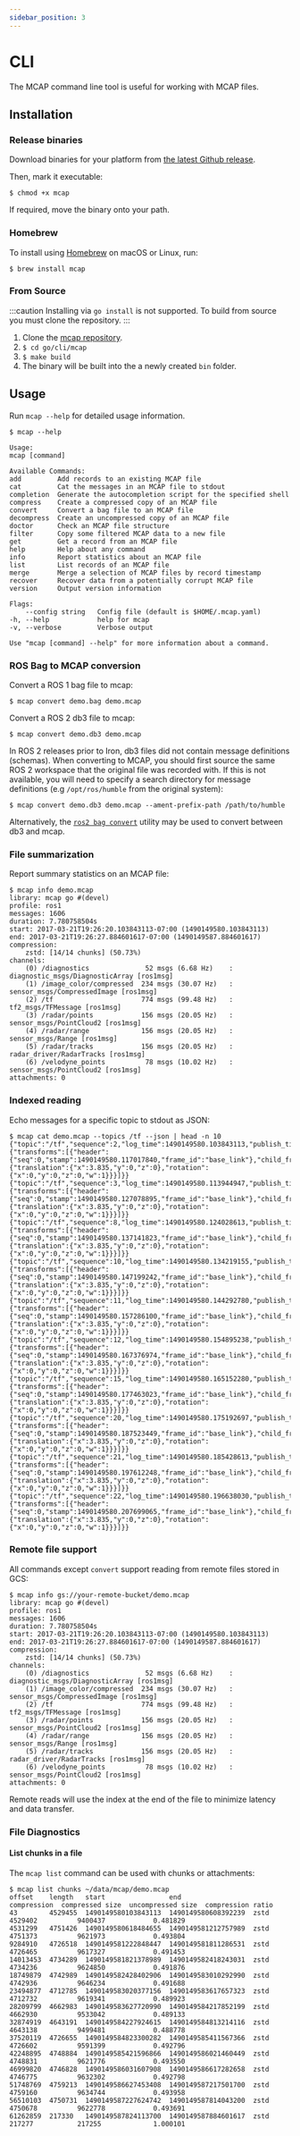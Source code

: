 ```yaml
---
sidebar_position: 3
---
```


# CLI

The MCAP command line tool is useful for working with MCAP files.

## Installation

### Release binaries

Download binaries for your platform from [the latest Github release](https://github.com/foxglove/mcap/releases/latest).

Then, mark it executable:

    $ chmod +x mcap

If required, move the binary onto your path.

### Homebrew

To install using [Homebrew](https://brew.sh) on macOS or Linux, run:

    $ brew install mcap

### From Source

:::caution
Installing via `go install` is not supported. To build from source you must clone the repository.
:::

1. Clone the [mcap repository](https://github.com/foxglove/mcap).
2. `$ cd go/cli/mcap`
3. `$ make build`
4. The binary will be built into the a newly created `bin` folder.

## Usage

Run `mcap --help` for detailed usage information.

    $ mcap --help

    Usage:
    mcap [command]

    Available Commands:
    add         Add records to an existing MCAP file
    cat         Cat the messages in an MCAP file to stdout
    completion  Generate the autocompletion script for the specified shell
    compress    Create a compressed copy of an MCAP file
    convert     Convert a bag file to an MCAP file
    decompress  Create an uncompressed copy of an MCAP file
    doctor      Check an MCAP file structure
    filter      Copy some filtered MCAP data to a new file
    get         Get a record from an MCAP file
    help        Help about any command
    info        Report statistics about an MCAP file
    list        List records of an MCAP file
    merge       Merge a selection of MCAP files by record timestamp
    recover     Recover data from a potentially corrupt MCAP file
    version     Output version information

    Flags:
        --config string   Config file (default is $HOME/.mcap.yaml)
    -h, --help            help for mcap
    -v, --verbose         Verbose output

    Use "mcap [command] --help" for more information about a command.

### ROS Bag to MCAP conversion

Convert a ROS 1 bag file to mcap:

<!-- cspell: disable -->

    $ mcap convert demo.bag demo.mcap

<!-- cspell: enable -->

Convert a ROS 2 db3 file to mcap:

<!-- cspell: disable -->

    $ mcap convert demo.db3 demo.mcap

<!-- cspell: enable -->

In ROS 2 releases prior to Iron, db3 files did not contain message definitions (schemas). When converting to MCAP, you should first source the same ROS 2 workspace that the original file was recorded with. If this is not available, you will need to specify a search directory for message definitions (e.g `/opt/ros/humble` from the original system):

    $ mcap convert demo.db3 demo.mcap --ament-prefix-path /path/to/humble

Alternatively, the [`ros2 bag convert`](https://github.com/ros2/rosbag2#converting-bags) utility may be used to convert between db3 and mcap.

### File summarization

Report summary statistics on an MCAP file:

<!-- cspell: disable -->

    $ mcap info demo.mcap
    library: mcap go #(devel)
    profile: ros1
    messages: 1606
    duration: 7.780758504s
    start: 2017-03-21T19:26:20.103843113-07:00 (1490149580.103843113)
    end: 2017-03-21T19:26:27.884601617-07:00 (1490149587.884601617)
    compression:
    	zstd: [14/14 chunks] (50.73%)
    channels:
      	(0) /diagnostics              52 msgs (6.68 Hz)    : diagnostic_msgs/DiagnosticArray [ros1msg]
      	(1) /image_color/compressed  234 msgs (30.07 Hz)   : sensor_msgs/CompressedImage [ros1msg]
      	(2) /tf                      774 msgs (99.48 Hz)   : tf2_msgs/TFMessage [ros1msg]
      	(3) /radar/points            156 msgs (20.05 Hz)   : sensor_msgs/PointCloud2 [ros1msg]
      	(4) /radar/range             156 msgs (20.05 Hz)   : sensor_msgs/Range [ros1msg]
      	(5) /radar/tracks            156 msgs (20.05 Hz)   : radar_driver/RadarTracks [ros1msg]
      	(6) /velodyne_points          78 msgs (10.02 Hz)   : sensor_msgs/PointCloud2 [ros1msg]
    attachments: 0

<!-- cspell: enable -->

### Indexed reading

Echo messages for a specific topic to stdout as JSON:

    $ mcap cat demo.mcap --topics /tf --json | head -n 10
    {"topic":"/tf","sequence":2,"log_time":1490149580.103843113,"publish_time":1490149580.103843113,"data":{"transforms":[{"header":{"seq":0,"stamp":1490149580.117017840,"frame_id":"base_link"},"child_frame_id":"radar","transform":{"translation":{"x":3.835,"y":0,"z":0},"rotation":{"x":0,"y":0,"z":0,"w":1}}}]}}
    {"topic":"/tf","sequence":3,"log_time":1490149580.113944947,"publish_time":1490149580.113944947,"data":{"transforms":[{"header":{"seq":0,"stamp":1490149580.127078895,"frame_id":"base_link"},"child_frame_id":"radar","transform":{"translation":{"x":3.835,"y":0,"z":0},"rotation":{"x":0,"y":0,"z":0,"w":1}}}]}}
    {"topic":"/tf","sequence":8,"log_time":1490149580.124028613,"publish_time":1490149580.124028613,"data":{"transforms":[{"header":{"seq":0,"stamp":1490149580.137141823,"frame_id":"base_link"},"child_frame_id":"radar","transform":{"translation":{"x":3.835,"y":0,"z":0},"rotation":{"x":0,"y":0,"z":0,"w":1}}}]}}
    {"topic":"/tf","sequence":10,"log_time":1490149580.134219155,"publish_time":1490149580.134219155,"data":{"transforms":[{"header":{"seq":0,"stamp":1490149580.147199242,"frame_id":"base_link"},"child_frame_id":"radar","transform":{"translation":{"x":3.835,"y":0,"z":0},"rotation":{"x":0,"y":0,"z":0,"w":1}}}]}}
    {"topic":"/tf","sequence":11,"log_time":1490149580.144292780,"publish_time":1490149580.144292780,"data":{"transforms":[{"header":{"seq":0,"stamp":1490149580.157286100,"frame_id":"base_link"},"child_frame_id":"radar","transform":{"translation":{"x":3.835,"y":0,"z":0},"rotation":{"x":0,"y":0,"z":0,"w":1}}}]}}
    {"topic":"/tf","sequence":12,"log_time":1490149580.154895238,"publish_time":1490149580.154895238,"data":{"transforms":[{"header":{"seq":0,"stamp":1490149580.167376974,"frame_id":"base_link"},"child_frame_id":"radar","transform":{"translation":{"x":3.835,"y":0,"z":0},"rotation":{"x":0,"y":0,"z":0,"w":1}}}]}}
    {"topic":"/tf","sequence":15,"log_time":1490149580.165152280,"publish_time":1490149580.165152280,"data":{"transforms":[{"header":{"seq":0,"stamp":1490149580.177463023,"frame_id":"base_link"},"child_frame_id":"radar","transform":{"translation":{"x":3.835,"y":0,"z":0},"rotation":{"x":0,"y":0,"z":0,"w":1}}}]}}
    {"topic":"/tf","sequence":20,"log_time":1490149580.175192697,"publish_time":1490149580.175192697,"data":{"transforms":[{"header":{"seq":0,"stamp":1490149580.187523449,"frame_id":"base_link"},"child_frame_id":"radar","transform":{"translation":{"x":3.835,"y":0,"z":0},"rotation":{"x":0,"y":0,"z":0,"w":1}}}]}}
    {"topic":"/tf","sequence":21,"log_time":1490149580.185428613,"publish_time":1490149580.185428613,"data":{"transforms":[{"header":{"seq":0,"stamp":1490149580.197612248,"frame_id":"base_link"},"child_frame_id":"radar","transform":{"translation":{"x":3.835,"y":0,"z":0},"rotation":{"x":0,"y":0,"z":0,"w":1}}}]}}
    {"topic":"/tf","sequence":22,"log_time":1490149580.196638030,"publish_time":1490149580.196638030,"data":{"transforms":[{"header":{"seq":0,"stamp":1490149580.207699065,"frame_id":"base_link"},"child_frame_id":"radar","transform":{"translation":{"x":3.835,"y":0,"z":0},"rotation":{"x":0,"y":0,"z":0,"w":1}}}]}}

### Remote file support

All commands except `convert` support reading from remote files stored in GCS:

<!-- cspell: disable -->

    $ mcap info gs://your-remote-bucket/demo.mcap
    library: mcap go #(devel)
    profile: ros1
    messages: 1606
    duration: 7.780758504s
    start: 2017-03-21T19:26:20.103843113-07:00 (1490149580.103843113)
    end: 2017-03-21T19:26:27.884601617-07:00 (1490149587.884601617)
    compression:
    	zstd: [14/14 chunks] (50.73%)
    channels:
      	(0) /diagnostics              52 msgs (6.68 Hz)    : diagnostic_msgs/DiagnosticArray [ros1msg]
      	(1) /image_color/compressed  234 msgs (30.07 Hz)   : sensor_msgs/CompressedImage [ros1msg]
      	(2) /tf                      774 msgs (99.48 Hz)   : tf2_msgs/TFMessage [ros1msg]
      	(3) /radar/points            156 msgs (20.05 Hz)   : sensor_msgs/PointCloud2 [ros1msg]
      	(4) /radar/range             156 msgs (20.05 Hz)   : sensor_msgs/Range [ros1msg]
      	(5) /radar/tracks            156 msgs (20.05 Hz)   : radar_driver/RadarTracks [ros1msg]
      	(6) /velodyne_points          78 msgs (10.02 Hz)   : sensor_msgs/PointCloud2 [ros1msg]
    attachments: 0

<!-- cspell: enable -->

Remote reads will use the index at the end of the file to minimize latency and data transfer.

### File Diagnostics

#### List chunks in a file

The `mcap list` command can be used with chunks or attachments:

    $ mcap list chunks ~/data/mcap/demo.mcap
    offset    length   start                end                  compression  compressed size  uncompressed size  compression ratio
    43        4529455  1490149580103843113  1490149580608392239  zstd         4529402          9400437            0.481829
    4531299   4751426  1490149580618484655  1490149581212757989  zstd         4751373          9621973            0.493804
    9284910   4726518  1490149581222848447  1490149581811286531  zstd         4726465          9617327            0.491453
    14013453  4734289  1490149581821378989  1490149582418243031  zstd         4734236          9624850            0.491876
    18749879  4742989  1490149582428402906  1490149583010292990  zstd         4742936          9646234            0.491688
    23494877  4712785  1490149583020377156  1490149583617657323  zstd         4712732          9619341            0.489923
    28209799  4662983  1490149583627720990  1490149584217852199  zstd         4662930          9533042            0.489133
    32874919  4643191  1490149584227924615  1490149584813214116  zstd         4643138          9499481            0.488778
    37520119  4726655  1490149584823300282  1490149585411567366  zstd         4726602          9591399            0.492796
    42248895  4748884  1490149585421596866  1490149586021460449  zstd         4748831          9621776            0.493550
    46999820  4746828  1490149586031607908  1490149586617282658  zstd         4746775          9632302            0.492798
    51748769  4759213  1490149586627453408  1490149587217501700  zstd         4759160          9634744            0.493958
    56510103  4750731  1490149587227624742  1490149587814043200  zstd         4750678          9622778            0.493691
    61262859  217330   1490149587824113700  1490149587884601617  zstd         217277           217255             1.000101
